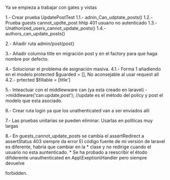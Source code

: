 Ya se empieza a trabajar con gates y vistas

1.- Crear prueba UpdatePostTest
	1.1.- adnin_Can_udptate_posts()
	1.2.- Prueba guests cannot_updte_post hhtp 401 usuario no autenticado
	1.3.- Unathorized_users_cannot_update_posts()
	1.4.- authors_can_update_posts()

2.- Añadir ruta admin/post{post}

3.- Añadir columna title en migración post y en el factory para que haga nombre por defecto.

4.- Solucionar el problema de asignación masiva.
	4.1.- Forma 1 añadiendo en el modelo protected $guarded = [], No aconsejable al usar request all
	4.2.- prtected $fillable = [title']

5.- Inteactuar con el middlewware can (ya esta creado en laravel)
	->middleware('can:update,post'); //update es el método del policy y post el modelo que esta asociado.

6.- Crear ruta login ya que los unathenticated van a ser enviados allí

7.- Las pruebas unitarias se pueden eliminar. Usarlas en políticas muy largas

8.- En guests_cannot_update_posts se cambia el assertRedirect a assertStatus 403 siempre da error
El código fuente de mi versión de laravel es diferente, habría que cambiar en la
         * clase y no redirige cuando el usuario no esta auntenticado.
         * Se ha probado a reescribir el étodo difiderente unauthenticated en App\Exeption\Handler pero siempre devuelve 

forbidden.
